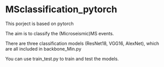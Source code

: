 # MSclassification_pytorch

This porject is based on pytorch 

The aim is to classify the (Microseismic)MS events.

There are three classification models (ResNet18, VGG16, AlexNet), which are all included in backbone_Min.py

You can use train_test.py to train and test the models.

